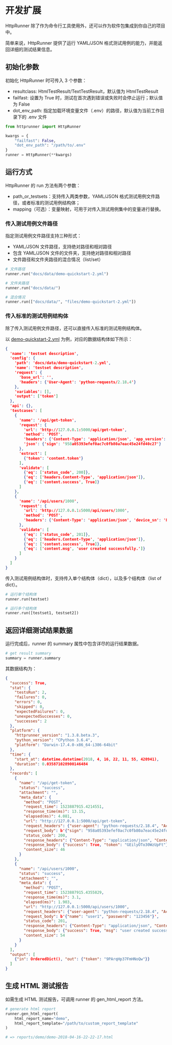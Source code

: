 # 开发扩展

HttpRunner 除了作为命令行工具使用外，还可以作为软件包集成到你自己的项目中。

简单来说，HttpRunner 提供了运行 YAML/JSON 格式测试用例的能力，并能返回详细的测试结果信息。

## 初始化参数

初始化 HttpRunner 时可传入 3 个参数：

- resultclass: HtmlTestResult/TextTestResult，默认值为 HtmlTestResult
- failfast: 设置为 True 时，测试在首次遇到错误或失败时会停止运行；默认值为 False
- dot_env_path: 指定加载环境变量文件（.env）的路径，默认值为当前工作目录下的 .env 文件

```python
from httprunner import HttpRunner

kwargs = {
    "failfast": False,
    "dot_env_path": "/path/to/.env"
}
runner = HttpRunner(**kwargs)
```

## 运行方式

HttpRunner 的 run 方法有两个参数：

- path_or_testsets：支持传入两类参数，YAML/JSON 格式测试用例文件路径，或者标准的测试用例结构体；
- mapping（可选）：变量映射，可用于对传入测试用例集中的变量进行替换。

### 传入测试用例文件路径

指定测试用例文件路径支持三种形式：

- YAML/JSON 文件路径，支持绝对路径和相对路径
- 包含 YAML/JSON 文件的文件夹，支持绝对路径和相对路径
- 文件路径和文件夹路径的混合情况（list/set）

```python
# 文件路径
runner.run("docs/data/demo-quickstart-2.yml")

# 文件夹路径
runner.run("docs/data/")

# 混合情况
runner.run(["docs/data/", "files/demo-quickstart-2.yml"])
```

### 传入标准的测试用例结构体

除了传入测试用例文件路径，还可以直接传入标准的测试用例结构体。

以 [demo-quickstart-2.yml](/data/demo-quickstart-2.yml) 为例，对应的数据结构体如下所示：

```json
{
  'name': 'testset description',
  'config': {
    'path': 'docs/data/demo-quickstart-2.yml',
    'name': 'testset description',
    'request': {
      'base_url': '',
      'headers': {'User-Agent': 'python-requests/2.18.4'}
    },
    'variables': [],
    'output': ['token']
  },
  'api': {},
  'testcases': [
    {
      'name': '/api/get-token',
      'request': {
        'url': 'http://127.0.0.1:5000/api/get-token',
        'method': 'POST',
        'headers': {'Content-Type': 'application/json', 'app_version': '2.8.6', 'device_sn': 'FwgRiO7CNA50DSU', 'os_platform': 'ios', 'user_agent': 'iOS/10.3'},
        'json': {'sign': '958a05393efef0ac7c0fb80a7eac45e24fd40c27'}
      },
      'extract': [
        {'token': 'content.token'}
      ],
      'validate': [
        {'eq': ['status_code', 200]},
        {'eq': ['headers.Content-Type', 'application/json']},
        {'eq': ['content.success', True]}
      ]
    },
    {
      'name': '/api/users/1000',
      'request': {
        'url': 'http://127.0.0.1:5000/api/users/1000',
        'method': 'POST',
        'headers': {'Content-Type': 'application/json', 'device_sn': 'FwgRiO7CNA50DSU','token': '$token'}, 'json': {'name': 'user1', 'password': '123456'}
      },
      'validate': [
        {'eq': ['status_code', 201]},
        {'eq': ['headers.Content-Type', 'application/json']},
        {'eq': ['content.success', True]},
        {'eq': ['content.msg', 'user created successfully.']}
      ]
    }
  ]
}
```

传入测试用例结构体时，支持传入单个结构体（dict），以及多个结构体（list of dict）。

```python
# 运行单个结构体
runner.run(testset)

# 运行多个结构体
runner.run([testset1, testset2])
```

## 返回详细测试结果数据

运行完成后，runner 的 summary 属性中包含详尽的运行结果数据。

```python
# get result summary
summary = runner.summary
```

其数据结构为：

```json
{
  "success": True,
  "stat": {
    "testsRun": 2,
    "failures": 0,
    "errors": 0,
    "skipped": 0,
    "expectedFailures": 0,
    "unexpectedSuccesses": 0,
    "successes": 2
  },
  "platform": {
    "httprunner_version": "1.3.8.beta.3",
    "python_version": "CPython 3.6.4",
    "platform": "Darwin-17.4.0-x86_64-i386-64bit"
  },
  "time": {
    "start_at": datetime.datetime(2018, 4, 16, 22, 11, 55, 420941),
    "duration": 0.035871028900146484
  },
  "records": [
    {
      "name": "/api/get-token",
      "status": "success",
      "attachment": "",
      "meta_data": {
        "method": "POST",
        "request_time": 1523887915.4214551,
        "response_time(ms)": 13.15,
        "elapsed(ms)": 4.081,
        "url": "http://127.0.0.1:5000/api/get-token",
        "request_headers": {"user-agent": "python-requests/2.18.4", "Accept-Encoding": "gzip, deflate", "Accept": "*/*", "Connection": "keep-alive", "content-type": "application/json", "app_version": "2.8.6", "device_sn": "FwgRiO7CNA50DSU", "os_platform": "ios", "user_agent": "iOS/10.3", "Content-Length": "52"},
        "request_body": b'{"sign": "958a05393efef0ac7c0fb80a7eac45e24fd40c27"}',
        "status_code": 200,
        "response_headers": {"Content-Type": "application/json", "Content-Length": "46", "Server": "Werkzeug/0.14.1 Python/3.6.4", "Date": "Mon, 16 Apr 2018 14:11:55 GMT"},
        "response_body": {"success": True, "token": "GEilyOTo30WzUpFt"},
        "content_size": 46
      }
    },
    {
      "name": "/api/users/1000",
      "status": "success",
      "attachment": "",
      "meta_data": {
        "method": "POST",
        "request_time": 1523887915.4355829,
        "response_time(ms)": 3.1,
        "elapsed(ms)": 1.903,
        "url": "http://127.0.0.1:5000/api/users/1000",
        "request_headers": {"user-agent": "python-requests/2.18.4", "Accept-Encoding": "gzip, deflate", "Accept": "*/*","Connection": "keep-alive", "content-type": "application/json", "device_sn": "FwgRiO7CNA50DSU", "token": "GEilyOTo30WzUpFt", "Content-Length": "39"},
        "request_body": b'{"name": "user1", "password": "123456"}',
        "status_code": 201,
        "response_headers": {"Content-Type": "application/json", "Content-Length": "54", "Server": "Werkzeug/0.14.1 Python/3.6.4", "Date": "Mon, 16 Apr 2018 14:11:55 GMT"},
        "response_body": {"success": True, "msg": "user created successfully."},
        "content_size": 54
      }
    }
  ],
  "output": [
    {"in": OrderedDict(), "out": {"token": "9PArqHp37FmHNoQw"}}
  ]
}
```

## 生成 HTML 测试报告

如需生成 HTML 测试报告，可调用 runner 的 gen_html_report 方法。

```python
# generate html report
runner.gen_html_report(
    html_report_name="demo",
    html_report_template="/path/to/custom_report_template"
)

# => reports/demo/demo-2018-04-16-22-22-17.html
```
